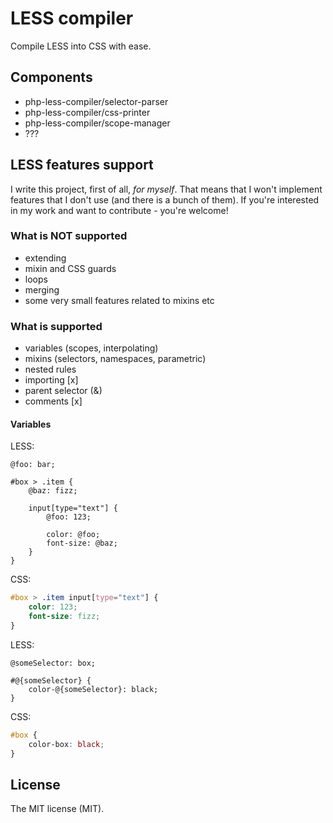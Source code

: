 # LESS compiler

Compile LESS into CSS with ease.

## Components

- php-less-compiler/selector-parser
- php-less-compiler/css-printer
- php-less-compiler/scope-manager
- ???

## LESS features support

I write this project, first of all, *for myself*.
That means that I won't implement features that I don't use (and there is a bunch of them).
If you're interested in my work and want to contribute - you're welcome!

### What is NOT supported

- extending
- mixin and CSS guards
- loops
- merging
- some very small features related to mixins etc

### What is supported

- variables (scopes, interpolating)
- mixins (selectors, namespaces, parametric)
- nested rules
- importing [x]
- parent selector (&)
- comments [x]

#### Variables

LESS:

```less
@foo: bar;

#box > .item {
    @baz: fizz;

    input[type="text"] {
        @foo: 123;

        color: @foo;
        font-size: @baz;
    }
}
```

CSS:

```css
#box > .item input[type="text"] {
    color: 123;
    font-size: fizz;
}
```

LESS:

```less
@someSelector: box;

#@{someSelector} {
    color-@{someSelector}: black;
}
```

CSS:

```css
#box {
    color-box: black;
}
```

## License

The MIT license (MIT).

